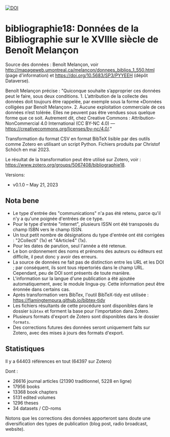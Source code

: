 [![DOI](https://zenodo.org/badge/643157716.svg)](https://zenodo.org/badge/latestdoi/643157716)

# bibliographie18: Données de la Bibliographie sur le XVIIIe siècle de Benoît Melançon

Source des données : Benoît Melançon, voir http://mapageweb.umontreal.ca/melancon/donnees_biblios_1_550.html (page d'information) et https://doi.org/10.5683/SP3/PYYEEH (dépôt Dataverse). 

Benoît Melançon précise : "Quiconque souhaite s’approprier ces données peut le faire, sous deux conditions. 1. L’attribution de la collecte des données doit toujours être rappelée, par exemple sous la forme «Données colligées par Benoît Melançon». 2. Aucune exploitation commerciale de ces données n’est tolérée. Elles ne peuvent pas être vendues sous quelque forme que ce soit. Autrement dit, chez Creative Commons : Attribution-NonCommercial 4.0 International (CC BY-NC 4.0) — https://creativecommons.org/licenses/by-nc/4.0/." 

Transformation du format CSV en format BibTeX lisible par des outils comme Zotero en utilisant un script Python. Fichiers produits par Christof Schöch en mai 2023. 

Le résultat de la transformation peut être utilisé sur Zotero, voir : https://www.zotero.org/groups/5067408/bibliographie18. 

Versions: 

- v0.1.0 – May 21, 2023

## Nota bene 

* Le type d'entrée des "communications" n'a pas été retenu, parce qu'il n'y a qu'une poignée d'entrées de ce type. 
* Pour le type d'entrée "internet", plusieurs ISSN ont été transposés du champ ISBN vers le champ ISSN. 
* Un tout petit nombre de désignations du type d'entrée ont été corrigées : "2Collecti" (1x) et "4Article4" (1x). 
* Pour les dates de parution, seul l'année a été retenue. 
* Le bon ordonnement des noms et prénoms des auteurs ou éditeurs est difficile, il peut donc y avoir des erreurs. 
* La source de données ne fait pas de distinction entre les URL et les DOI ; par conséquent, ils sont tous répertoriés dans le champ URL. Cependant, peu de DOI sont présents de toute manière. 
* L'information sur la langue d'une publication a été ajoutée automatiquement, avec le module lingua-py. Cette information peut être éronnée dans certains cas. 
* Après transformation vers BibTex, l'outil BibTeX-tidy est utilisée : https://flamingtempura.github.io/bibtex-tidy 
* Les fichiers résultants de cette procédure sont disponibles dans le dossier `bibtex` et forment la base pour l'importation dans Zotero. 
* Plusieurs formats d'export de Zotero sont disponibles dans le dossier `formats`. 
* Des corrections futures des données seront uniquement faits sur Zotero, avec des mises à jours des formats d'export. 

## Statistiques 

Il y a 64403 références en tout (64397 sur Zotero)

Dont : 
- 26616 journal articles (21390 traditionnel, 5228 en ligne)
- 17956 books
- 13368 book chapters
- 5131 edited volumes
- 1296 theses
- 34 datasets / CD-roms

Notons que les corrections des données apporteront sans doute une diversification des types de publication (blog post, radio broadcast, website). 

